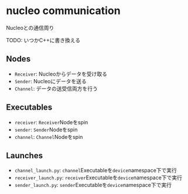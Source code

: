 # nucleo communication

Nucleoとの通信周り

TODO: いつかC++に書き換える

## Nodes

- `Receiver`: Nucleoからデータを受け取る
- `Sender`: Nucleoにデータを送る
- `Channel`: データの送受信両方を行う

## Executables

- `receiver`: `Receiver`Nodeをspin
- `sender`: `Sender`Nodeをspin
- `channel`: `Channel`Nodeをspin

## Launches

- `channel_launch.py`: `channel`Executableを`device`namespace下で実行
- `receiver_launch.py`: `receiver`Executableを`device`namespace下で実行
- `sender_launch.py`: `sender`Executableを`device`namespace下で実行
